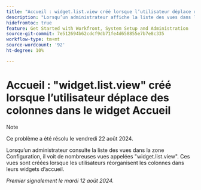 ```yaml
---
title: "Accueil : widget.list.view créé lorsque l’utilisateur déplace des colonnes dans le widget d’accueil"
description: "Lorsqu’un administrateur affiche la liste des vues dans la zone Configuration, il voit de nombreuses vues appelées widget.list.view. Ces vues sont créées lorsque les utilisateurs réorganisent les colonnes dans leurs widgets d’accueil."
hidefromtoc: true
feature: Get Started with Workfront, System Setup and Administration
source-git-commit: 7e512694b62cdcf9db71fe4d658855e7b7e8c335
workflow-type: tm+mt
source-wordcount: '92'
ht-degree: 10%

---
```



# Accueil : &quot;widget.list.view&quot; créé lorsque l’utilisateur déplace des colonnes dans le widget Accueil

>[!NOTE]
>
>Ce problème a été résolu le vendredi 22 août 2024.

Lorsqu’un administrateur consulte la liste des vues dans la zone Configuration, il voit de nombreuses vues appelées &quot;widget.list.view&quot;. Ces vues sont créées lorsque les utilisateurs réorganisent les colonnes dans leurs widgets d’accueil.

_Premier signalement le mardi 12 août 2024._
